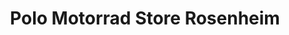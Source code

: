 ---
title: "Polo Motorrad Store Rosenheim"
url: /rosenheim/polo-motorrad-store-rosenheim/
shop: Motorrad
---